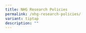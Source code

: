 ```yaml
---
title: NHG Research Policies
permalink: /nhg-research-policies/
variant: tiptap
description: ""
---
```

<p></p>